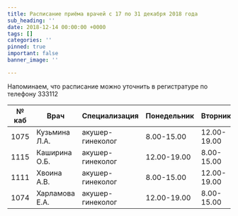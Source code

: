 ```yaml
---
title: Расписание приёма врачей с 17 по 31 декабря 2018 года
sub_heading: ''
date: 2018-12-14 00:00:00 +0000
tags: []
categories: ''
pinned: true
important: false
banner_image: ''

---
```

Напоминаем, что расписание можно уточнить в регистратуре по телефону 333112

<!--more-->

| № каб | Врач | Специализация | Понедельник | Вторник | Среда | Четверг |
| --- | --- | --- | --- | --- | --- | --- |
| 1075 | Кузьмина Л.А. | акушер-гинеколог | 8.00-15.00 | 12.00-19.00 | 8.00-15.00 | 12.00-19.00 |
| 1115 | Каширина О.Б. | акушер-гинеколог | 12.00-19.00 | 8.00-15.00 | 12.00-19.00 | 8.00-15.00 |
| 1111 | Хвоина А.В. | акушер-гинеколог | 8.00-15.00 | 12.00-19.00 | 8.00-15.00 | 12.00-19.00 |
| 1074 | Харламова Е.А. | акушер-гинеколог | 12.00-19.00 | 8.00-15.00 | 12.00-19.00 | 8.00-15.00 |
